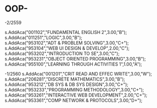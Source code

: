 # OOP-

-2/2559

s.AddAca("001102","FUNDAMENTAL ENGLISH 2",3.00,"B");
s.AddAca("011251","LOGIC",3.00,"B");
s.AddAca("953102","ADT & PROBLEM SOLVING",3.00,"C+");
s.AddAca("953104","WEB UI DESIGN & DEVELOP",2.00,"C");
s.AddAca("953202","INTRODUCTION TO SE",3.00,"C");
s.AddAca("953231","OBJECT ORIENTED PROGRAMMING",3.00,"B");
s.AddAca("955100","LEARNING THROUGH ACTIVITIES 1",1.00,"A");


-1/2560
s.AddAca("001201","CRIT READ AND EFFEC WRITE",3.00,"W");
s.AddAca("206281","DISCRETE MATHEMATICS",3.00,"B");
s.AddAca("953212","DB SYS & DB SYS DESIGN",3.00,"C+");
s.AddAca("953233","PROGRAMMING METHODOLOGY",3.00,"C+");
s.AddAca("953261","INTERACTIVE WEB DEVELOPMENT",2.00,"C+");
s.AddAca("953361","COMP NETWORK & PROTOCOLS",3.00,"D+");
